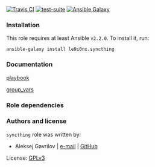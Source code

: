 [![Travis CI](http://img.shields.io/travis/le9i0nx/ansible-syncthing.svg?style=flat)](http://travis-ci.org/le9i0nx/ansible-syncthing)
[![test-suite](http://img.shields.io/badge/test--suite-ansible--syncthing-blue.svg?style=flat)](https://github.com/le9i0nx/ansible-role-data/tree/master/ansible-syncthing/)
[![Ansible Galaxy](http://img.shields.io/badge/galaxy-le9i0nx.syncthing-660198.svg?style=flat)](https://galaxy.ansible.com/list#/roles/5258)


### Installation

This role requires at least Ansible `v2.2.0`. To install it, run:

    ansible-galaxy install le9i0nx.syncthing

### Documentation

[playbook](docs/playbook.md)

[group_vars](docs/group_vars.md)

### Role dependencies

### Authors and license

`syncthing` role was written by:
- Aleksej Gavrilov | [e-mail](mailto:le9i0nx@gmail.com) | [GitHub](https://github.com/le9i0nx)

License: [GPLv3](https://github.com/le9i0nx/ansible-syncthing/blob/master/LICENSE)

